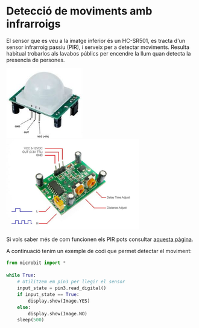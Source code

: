 
# Detecció de moviments amb infrarroigs


El sensor que es veu a la imatge inferior és un HC-SR501, es tracta d'un sensor infrarroig passiu (PIR), i serveix per a detectar moviments. Resulta habitual trobarlos als lavabos públics per encendre la llum quan detecta la presencia de persones.

<img src="img/PIR_1.jpeg" style="centered" width="40%">

<img src="img/PIR_2.jpg" style="centered" width="70%">


Si vols saber més de com funcionen els PIR pots consultar <a href="https://learn.adafruit.com/pir-passive-infrared-proximity-motion-sensor/how-pirs-work" target="_blank">aquesta pàgina</a>.

A continuació tenim un exemple de codi que permet detectar el moviment:


```python
from microbit import *

while True:
    # Utilitzem em pin3 per llegir el sensor
    input_state = pin3.read_digital()  
    if input_state == True:
        display.show(Image.YES)
    else:
        display.show(Image.NO)
    sleep(500)

```
